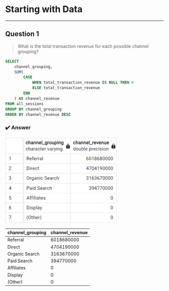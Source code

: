 # Starting with Data
---


## Question 1
> What is the total transaction revenue for each possible channel grouping?

```sql
SELECT
	channel_grouping,
	SUM(
		CASE
			WHEN total_transaction_revenue IS NULL THEN 0
			ELSE total_transaction_revenue
		END
	) AS channel_revenue
FROM all_sessions
GROUP BY channel_grouping
ORDER BY channel_revenue DESC
```

### :heavy_check_mark: Answer

![answer_4_1](./images/starting_with_data_q1.png)

|channel_grouping|channel_revenue|
|----------------|---------------|
|Referral        |6018680000     |
|Direct          |4704190000     |
|Organic Search  |3163670000     |
|Paid Search     |394770000      |
|Affiliates      |0              |
|Display         |0              |
|(Other)         |0              |


